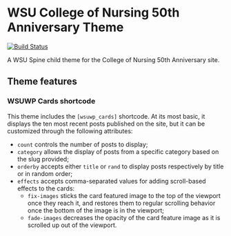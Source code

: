 # WSU College of Nursing 50th Anniversary Theme

[![Build Status](https://travis-ci.org/washingtonstateuniversity/nursing.wsu.edu-50th.svg?branch=master)](https://travis-ci.org/washingtonstateuniversity/nursing.wsu.edu-50th)

A WSU Spine child theme for the College of Nursing 50th Anniversary site.

## Theme features

### WSUWP Cards shortcode

This theme includes the `[wsuwp_cards]` shortcode. At its most basic, it displays the ten most recent posts published on the site, but it can be customized through the following attributes:

* `count` controls the number of posts to display;
* `category` allows the display of posts from a specific category based on the slug provided;
* `orderby` accepts either `title` or `rand` to display posts respectively by title or in random order;
* `effects` accepts comma-separated values for adding scroll-based effects to the cards:
  * `fix-images` sticks the card featured image to the top of the viewport once they reach it, and restores them to regular scrolling behavior once the bottom of the image is in the viewport;
  * `fade-images` decreases the opacity of the card feature image as it is scrolled up out of the viewport.

